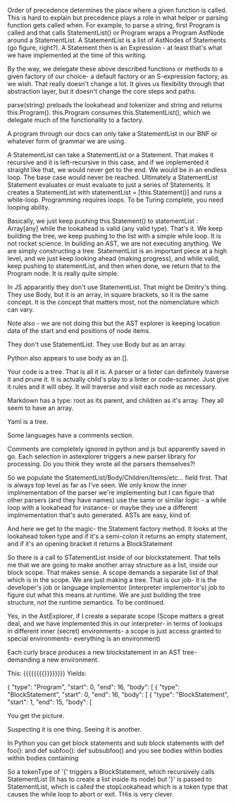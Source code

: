 Order of precedence determines the place where a given function is called. This is hard to explain but precedence plays a role in what helper or parsing function gets called when. For example, to parse a string, first Program is called and that calls StatementList() or Program wraps a Program AstNode around a StatementList. A StatementList is a list of AstNodes of Statements (go figure, right?). A Statement then is an Expression - at least that's what we have implemented at the time of this writing. 

By the way, we delegate these above described functions or methods to a given factory of our choice- a default factory or an S-expression factory, as we wish. That really doesn't change a lot. It gives us flexibility through that abstraction layer, but it doesn't change the core steps and paths. 

parse(string) preloads the lookahead and tokenizer and string and returns this.Program(). this.Program consumes this.StatementList(), which we delegate much of the functionality to a factory. 

A program through our docs can only take a StatementList in our BNF or whatever form of grammar we are using. 

A StatementList can take a StatementList or a Statement. That makes it recursive and it is left-recursive in this case, and if we implemented it straight like that, we would never get to the end. We would be in an endless loop. The base case would never be reached. Ultimately a StatementList Statement evaluates or must evaluate to just a series of Statements. It creates a StatementList with statementList = [this.Statement()] and runs a while-loop. Programming requires loops. To be Turing complete, you need looping ability. 

Basically, we just keep pushing this.Statement() to statementList : Array[any] while the lookahead is valid (any valid type). That's it. We keep building the tree, we keep pushing to the list with a simple while loop. It is not rocket science. In building an AST, we are not executing anything. We are simply constructing a tree. StatementList is an important piece at a high level, and we just keep looking ahead (making progress), and while valid, keep pushing to statementList, and then when done, we return that to the Program node. It is really quite simple. 

In JS apparantly they don't use StatementList. That might be Dmitry's thing. They use Body, but it is an array, in square brackets, so it is the same concept. It is the concept that matters most, not the nomenclature which can vary.  

Note also - we are not doing this but the AST explorer is keeping location data of the start and end positions of node items. 

They don't use StatementList. They use Body but as an array. 

Python also appears to use body as an []. 

Your code is a tree. That is all it is. A parser or a linter can definitely traverse it and prune it. It is actually child's play to a linter or code-scanner. Just give it rules and it will obey. It will traverse and visit each node as necessary. 

Markdown has a type: root as its parent, and children as it's array. They all seem to have an array. 

Yaml is a tree. 

Some languages have a comments section. 

Comments are completely ignored in python and js but apparently saved in go. Each selection in astexplorer triggers a new parser library for processing. Do you think they wrote all the parsers themselves?!

So we populate the StatementList/Body/Children/Items/etc... field first. That is always top level as far as I've seen. We only know the inner implmementation of the parser we're implementing but I can figure that other parsers (and they have names) use the same or similar logic - a while loop with a lookahead for instance- or maybe they use a different implmementation that's auto generated. ASTs are easy, kind of. 

And here we get to the magic- the Statement factory method. It looks at the lookahead token type and if it's a semi-colon it returns an empty statement, and if it's an opening bracket it returns a BlockStatement

So there is a call to STatementList inside of our blockstatement. That tells me that we are going to make another array structure as a list, inside our block scope. That makes sense. A scope demands a separate list of that which is in the scope. We are just making a tree. That is our job- it is the developer's job or language implementor (interpreter implementor's) job to figure out what this means at runtime. We are just building the tree structure, not the runtime semantics. To be continued. 

Yes, in the AstExplorer, if I create a separate scope (Scope matters a great deal, and we have implemented this in our interpreter- in terms of lookups in different inner (secret) environments- a scope is just access granted to special environments- everything is an environment)

Each curly brace produces a new blockstatement in an AST tree- demanding a new environment. 

This: {{{{{{{{}}}}}}}}
Yields: 

{
  "type": "Program",
  "start": 0,
  "end": 16,
  "body": [
    {
      "type": "BlockStatement",
      "start": 0,
      "end": 16,
      "body": [
        {
          "type": "BlockStatement",
          "start": 1,
          "end": 15,
          "body": [

You get the picture. 

Suspecting it is one thing. Seeing it is another. 

In Python you can get block statements and sub block statements with def foo(): and def subfoo(): def subsubfoo() and you see bodies within bodies within bodies containing 

So a tokenType of '{' triggers a BlockStatement, which recursively calls StatementList (It has to create a list inside its node) but '}' is passed to StatementList, which is called the stopLookahead which is a token type that causes the while loop to abort or exit. THis is very clever. 